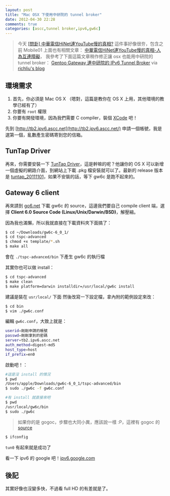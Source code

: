 ```yaml
---
layout: post
title: "Mac OSX 下使用中研院的 tunnel broker"
date: 2012-04-30 22:28
comments: true
categories: [ascc,tunnel broker,ipv6,gw6c]
---
```


> 今天 [[問卦] 中華電信HiNet連YouTube慢的真相?](http://disp.cc/b/570-3ymq) 這件事好像很夯，包含之前 Mobile01 上面也有相關文章：
> [中華電信HiNet連YouTube慢的真相-人為互連障礙](http://www.mobile01.com/topicdetail.php?f=507&t=2612039&p=1)，
>我參考了下面這篇文章稍作修正讓 osx 也能用中研院的 tunnel broker：
>[Gentoo Gateway 連中研院的 IPv6 Tunnel Broker](http://blog.richliu.com/2012/04/28/1204/) via [richliu's blog](http://blog.richliu.com)

<!-- more -->

環境需求
-------
1. 首先，你必須是 Mac OS X （嗯對，這篇是教你在 OS X 上用，其他環境的教學已經有了）
2. 你要有 `root` 權限
3. 你要有開發環境，因為我們需要 C compiler，裝個 [XCode](https://developer.apple.com/technologies/tools/) 吧！

先到 [http://tb2.ipv6.ascc.net](http://tb2.ipv6.ascc.net/) 申請一個帳號，我是選第一個，亂數產生密碼寄到您的信箱。

TunTap Driver
-------------
再來，你需要安裝一下 [TunTap Driver](http://tuntaposx.sourceforge.net/)，這是幹嘛的呢？他讓你的 OS X 可以新增一個虛擬的網路介面，到網站上下載 .pkg 檔安裝就可以了。最新的 release 版本是 [tuntap_20111101](http://downloads.sourceforge.net/tuntaposx/tuntap_20111101.tar.gz)，如果不安裝的話，等下 gw6c 是跑不起來的。

Gateway 6 client
----------------
再來請到 [go6.net](http://www.go6.net/4105/download.asp) 下載 gw6c 的 source，這邊我們要自己 compile client 端，選擇 **Client 6.0 Source Code (Linux/Unix/Darwin/BSD)**，解壓縮。

因為我也滿懶，所以我就直接在下載資料夾下面搞了：

```bash
$ cd ~/Downloads/gw6c-6_0_1/
$ cd tspc-advanced
$ chmod +x template/*.sh
$ make all
```
會在 `./tspc-advanced/bin` 下產生 gw6c 的執行檔

其實你也可以做 install：

```bash gw6c-6_0_1
$ cd tspc-advanced
$ make clean
$ make platform=darwin installdir=/usr/local/gw6c install
```
建議是裝在 `usr/local/` 下面
然後改寫一下設定檔，拿內附的範例設定來改：

```bash usr/local/gw6c/
$ cd bin
$ vim ./gw6c.conf
```
編輯 `gw6c.conf`，大致上就是：

```bash gw6c.conf
userid=剛剛申請的帳號
passwd=剛剛拿到的密碼
server=tb2.ipv6.ascc.net
auth_method=digest-md5
host_type=host
if_prefix=en0
```
啟動吧！：

```bash ./tspc-advanced/bin
#這是沒 install 的情況
$ pwd
/Users/apple/Downloads/gw6c-6_0_1/tspc-advanced/bin
$ sudo ./gw6c -f gw6c.conf
```


```bash usr/local/gw6c
#有 install 就直接來吧
$ pwd
/usr/local/gw6c/bin
$ sudo ./gw6c
```

<blockquote class="note">
<p>
如果你的是 gogoc，步驟也大同小異，應該說一樣 :P，這裡有 gogoc 的 <a href="http://gogo6.com/downloads/gogoc-1_2-RELEASE.tar.gz">source</a>
</p>
</blockquote>

```bash
$ ifconfig
```
`tun0` 有起來就是成功了

看一下 ipv6 的 google 吧！[ipv6.google.com](http://ipv6.google.com)

後記
---
其實好像也沒變多快，不過看 full HD 的有差就是了。


